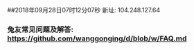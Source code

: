 ##2018年09月28日07时12分07秒 新址: 104.248.127.64
### 兔友常见问题及解答: https://github.com/wanggonging/d/blob/w/FAQ.md
